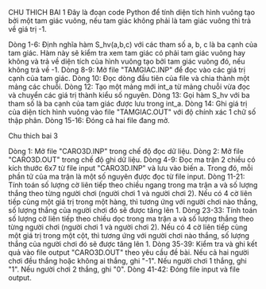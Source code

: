 CHU THICH BAI 1
Đây là đoạn code Python để tính diện tích hình vuông tạo bởi một tam giác vuông, nếu tam giác không phải là tam giác vuông thì trả về giá trị -1.

Dòng 1-6: Định nghĩa hàm S_hv(a,b,c) với các tham số a, b, c là ba cạnh của tam giác. Hàm này sẽ kiểm tra xem tam giác có phải tam giác vuông hay không và trả về diện tích của hình vuông tạo bởi tam giác vuông đó, nếu không trả về -1.
Dòng 8-9: Mở file "TAMGIAC.INP" để đọc vào các giá trị cạnh của tam giác.
Dòng 10: Đọc dòng đầu tiên của file và chia thành một mảng các chuỗi.
Dòng 12: Tạo một mảng mới int_a từ mảng chuỗi vừa đọc và chuyển các giá trị thành kiểu số nguyên.
Dòng 13: Gọi hàm S_hv với ba tham số là ba cạnh của tam giác được lưu trong int_a.
Dòng 14: Ghi giá trị của diện tích hình vuông vào file "TAMGIAC.OUT" với độ chính xác 1 chữ số thập phân.
Dòng 15-16: Đóng cả hai file đang mở.




Chu thich bai 3

Dòng 1: Mở file "CARO3D.INP" trong chế độ đọc dữ liệu.
Dòng 2: Mở file "CARO3D.OUT" trong chế độ ghi dữ liệu.
Dòng 4-9: Đọc ma trận 2 chiều có kích thước 6x7 từ file input "CARO3D.INP" và lưu vào biến a. Trong đó, mỗi phần tử của ma trận là một số nguyên được đọc từ file input.
Dòng 11-21: Tính toán số lượng cờ liên tiếp theo chiều ngang trong ma trận a và số lượng thắng theo từng người chơi (người chơi 1 và người chơi 2). Nếu có 4 cờ liên tiếp cùng một giá trị trong một hàng, thì tương ứng với người chơi nào thắng, số lượng thắng của người chơi đó sẽ được tăng lên 1.
Dòng 23-33: Tính toán số lượng cờ liên tiếp theo chiều dọc trong ma trận a và số lượng thắng theo từng người chơi (người chơi 1 và người chơi 2). Nếu có 4 cờ liên tiếp cùng một giá trị trong một cột, thì tương ứng với người chơi nào thắng, số lượng thắng của người chơi đó sẽ được tăng lên 1.
Dòng 35-39: Kiểm tra và ghi kết quả vào file output "CARO3D.OUT" theo yêu cầu đề bài. Nếu cả hai người chơi đều thắng hoặc không ai thắng, ghi "-1". Nếu người chơi 1 thắng, ghi "1". Nếu người chơi 2 thắng, ghi "0".
Dòng 41-42: Đóng file input và file output.